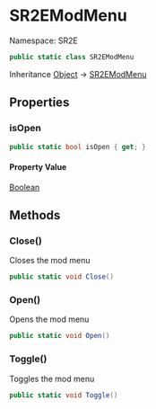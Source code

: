 # SR2EModMenu

Namespace: SR2E

```csharp
public static class SR2EModMenu
```

Inheritance [Object](https://docs.microsoft.com/en-us/dotnet/api/system.object) → [SR2EModMenu](/docs/dev/api/sr2e/sr2emodmenu)

## Properties

### **isOpen**

```csharp
public static bool isOpen { get; }
```

#### Property Value

[Boolean](https://docs.microsoft.com/en-us/dotnet/api/system.boolean)<br />

## Methods

### **Close()**

Closes the mod menu

```csharp
public static void Close()
```

### **Open()**

Opens the mod menu

```csharp
public static void Open()
```

### **Toggle()**

Toggles the mod menu

```csharp
public static void Toggle()
```
